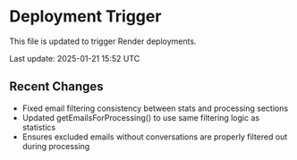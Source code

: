 # Deployment Trigger

This file is updated to trigger Render deployments.

Last update: 2025-01-21 15:52 UTC

## Recent Changes
- Fixed email filtering consistency between stats and processing sections
- Updated getEmailsForProcessing() to use same filtering logic as statistics
- Ensures excluded emails without conversations are properly filtered out during processing